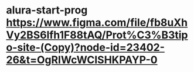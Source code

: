 # alura-start-prog https://www.figma.com/file/fb8uXhVy2BS6lfh1F88tAQ/Prot%C3%B3tipo-site-(Copy)?node-id=23402-26&t=OgRIWcWCISHKPAYP-0
